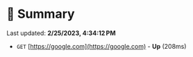 # 📖 Summary
Last updated: **2/25/2023, 4:34:12 PM**

- `GET` [https://google.com](https://google.com) - **Up** (208ms)
